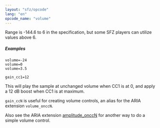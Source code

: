 ```yaml
---
layout: "sfz/opcode"
lang: "en"
opcode_name: "volume"
---
```

Range is -144.6 to 6 in the specification,
but some SFZ players can utilize values above 6.

##### Examples

```
volume=-24
volume=0
volume=3.5

gain_cc1=12
```

This will play the sample at unchanged volume when CC1 is at 0,
and apply a 12 dB boost when CC1 is at maximum.

`gain_ccN` is useful for creating volume controls, an alias for the ARIA extension
`volume_onccN`.

Also see the ARIA extension [amplitude_onccN](/opcodes/amplitude) for another way
to do a simple volume control.
